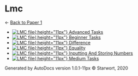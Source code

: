 # Lmc

← [Back to Paper 1](..)

- [![LMC file](https://img.icons8.com/windows/512/4a90e2/important-file.png){:height="11px"} Advanced Tasks](advanced_tasks.lmc)
- [![LMC file](https://img.icons8.com/windows/512/4a90e2/important-file.png){:height="11px"} Beginner Tasks](beginner_tasks.lmc)
- [![LMC file](https://img.icons8.com/windows/512/4a90e2/important-file.png){:height="11px"} Difference](difference.lmc)
- [![LMC file](https://img.icons8.com/windows/512/4a90e2/important-file.png){:height="11px"} Equality](equality.lmc)
- [![LMC file](https://img.icons8.com/windows/512/4a90e2/important-file.png){:height="11px"} Inputting And Storing Numbers](inputting_and_storing_numbers.lmc)
- [![LMC file](https://img.icons8.com/windows/512/4a90e2/important-file.png){:height="11px"} Medium Tasks](medium_tasks.lmc)

Generated by AutoDocs version 1.0.1-11px © Starwort, 2020
